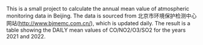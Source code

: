 This is a small project to calculate the annual mean value of atmospheric monitoring data in Beijing. 
The data is sourced from 北京市环境保护检测中心网站(http://www.bjmemc.com.cn/), which is updated daily.
The result is a table showing the DAILY mean values of CO/NO2/O3/SO2 for the years 2021 and 2022.

<!---
Nevin-Ji/Nevin-Ji is a ✨ special ✨ repository because its `README.md` (this file) appears on your GitHub profile.
You can click the Preview link to take a look at your changes.
--->
